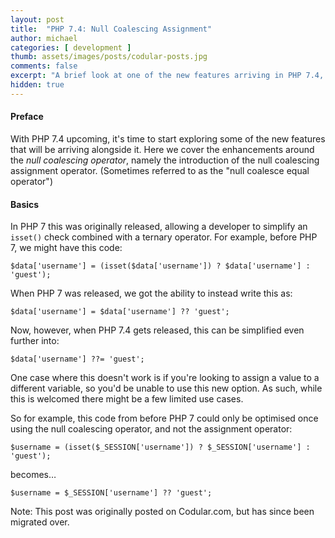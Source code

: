```yaml
---
layout: post
title:  "PHP 7.4: Null Coalescing Assignment"
author: michael
categories: [ development ]
thumb: assets/images/posts/codular-posts.jpg
comments: false
excerpt: "A brief look at one of the new features arriving in PHP 7.4, the ability to use the null coalescing operator on assignment."
hidden: true
---
```


#### Preface

With PHP 7.4 upcoming, it's time to start exploring some of the new features that will be arriving alongside it. Here we cover the enhancements around the _null coalescing operator_, namely the introduction of the null coalescing assignment operator. (Sometimes referred to as the "null coalesce equal operator")


#### Basics

In PHP 7 this was originally released, allowing a developer to simplify an `isset()` check combined with a ternary operator. For example, before PHP 7, we might have this code:

    $data['username'] = (isset($data['username']) ? $data['username'] : 'guest');

When PHP 7 was released, we got the ability to instead write this as:

    $data['username'] = $data['username'] ?? 'guest';

Now, however, when PHP 7.4 gets released, this can be simplified even further into: 

    $data['username'] ??= 'guest';


One case where this doesn't work is if you're looking to assign a value to a different variable, so you'd be unable to use this new option. As such, while this is welcomed there might be a few limited use cases. 

So for example, this code from before PHP 7 could only be optimised once using the null coalescing operator, and not the assignment operator:

    $username = (isset($_SESSION['username']) ? $_SESSION['username'] : 'guest');

becomes&hellip;

    $username = $_SESSION['username'] ?? 'guest';

<div class='post-footer-note'>
Note: This post was originally posted on Codular.com, but has since been migrated over.
</div>